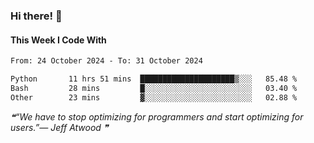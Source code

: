 ### Hi there! 👋

#### This Week I Code With
<!--START_SECTION:waka-->

```txt
From: 24 October 2024 - To: 31 October 2024

Python       11 hrs 51 mins  █████████████████████▒░░░   85.48 %
Bash         28 mins         █░░░░░░░░░░░░░░░░░░░░░░░░   03.40 %
Other        23 mins         ▓░░░░░░░░░░░░░░░░░░░░░░░░   02.88 %
```

<!--END_SECTION:waka-->

<!--STARTS_HERE_QUOTE_README-->
<i>❝“We have to stop optimizing for programmers and start optimizing for users.”— Jeff Atwood   ❞</i>
<!--ENDS_HERE_QUOTE_README-->
